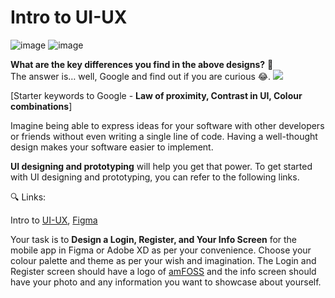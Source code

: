 # Intro to UI-UX
![image](https://user-images.githubusercontent.com/69245931/183132856-1a791f6e-29bf-474a-b9a0-a18fdbbb8e2c.png)
![image](https://user-images.githubusercontent.com/69245931/183132794-d07ea3d5-68f6-47e3-9ac7-254e490d5ef3.png)


**What are the key differences you find in the above designs?**  **🤔** \
The answer is… well, Google and find out if you are curious 😂. ![](RackMultipart20220805-1-t8mks7_html_359b23764157709a.png)

[Starter keywords to Google - **Law of proximity, Contrast in UI, Colour combinations**]

Imagine being able to express ideas for your software with other developers or friends without even writing a single line of code. Having a well-thought design makes your software easier to implement.

**UI designing and prototyping** will help you get that power. To get started with UI designing and prototyping, you can refer to the following links.

🔍 Links:

Intro to [UI-UX](https://bootcamp.uxdesign.cc/basic-introduction-to-user-experience-and-user-interface-design-f0aae08a2b44), [Figma](https://www.freecodecamp.org/news/figma-crash-course/)

Your task is to **Design a Login, Register, and Your Info Screen** for the mobile app in Figma or Adobe XD as per your convenience. Choose your colour palette and theme as per your wish and imagination. The Login and Register screen should have a logo of [amFOSS](https://amfoss.in/branding) and the info screen should have your photo and any information you want to showcase about yourself.

